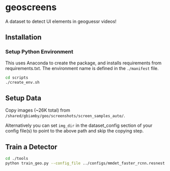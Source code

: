 # geoscreens

A dataset to detect UI elements in geoguessr videos!

## Installation

### Setup Python Environment

This uses Anaconda to create the package, and installs requirements from requirements.txt. The environment name is defined in the `./manifest` file.

```bash
cd scripts
./create_env.sh
```

## Setup Data

Copy images (\~26K total) from `/shared/gbiamby/geo/screenshots/screen_samples_auto/`.

Alternatively you can set `img_dir` in the dataset_config section of your config file(s) to point to the above path and skip the copying step.

## Train a Detector

```bash
cd ./tools
python train_geo.py --config_file ../configs/mmdet_faster_rcnn.resnest.yaml
```
